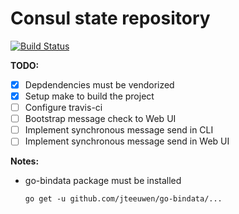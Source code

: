 # Consul state repository

[![Build Status](https://travis-ci.org/RaccoonDev/ConsulState.svg?branch=master)](https://travis-ci.org/RaccoonDev/ConsulState)

**TODO:**

- [X] Depdendencies must be vendorized
- [X] Setup make to build the project
- [ ] Configure travis-ci
- [ ] Bootstrap message check to Web UI
- [ ] Implement synchronous message send in CLI
- [ ] Implement synchronous message send in Web UI

**Notes:**

- go-bindata package must be installed

  `go get -u github.com/jteeuwen/go-bindata/...`

